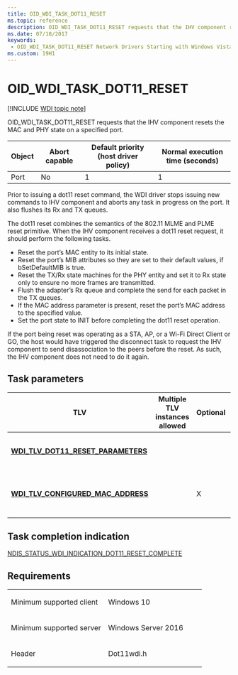 ```yaml
---
title: OID_WDI_TASK_DOT11_RESET
ms.topic: reference
description: OID_WDI_TASK_DOT11_RESET requests that the IHV component resets the MAC and PHY state on a specified port.
ms.date: 07/18/2017
keywords:
 - OID_WDI_TASK_DOT11_RESET Network Drivers Starting with Windows Vista
ms.custom: 19H1
---
```


# OID\_WDI\_TASK\_DOT11\_RESET

[!INCLUDE [WDI topic note](../includes/wdi-version-warning.md)]


OID\_WDI\_TASK\_DOT11\_RESET requests that the IHV component resets the MAC and PHY state on a specified port.

| Object | Abort capable | Default priority (host driver policy) | Normal execution time (seconds) |
|--------|---------------|---------------------------------------|---------------------------------|
| Port   | No            | 1                                     | 1                               |

 

Prior to issuing a dot11 reset command, the WDI driver stops issuing new commands to IHV component and aborts any task in progress on the port. It also flushes its Rx and TX queues.

The dot11 reset combines the semantics of the 802.11 MLME and PLME reset primitive. When the IHV component receives a dot11 reset request, it should perform the following tasks.

-   Reset the port’s MAC entity to its initial state.
-   Reset the port’s MIB attributes so they are set to their default values, if bSetDefaultMIB is true.
-   Reset the TX/Rx state machines for the PHY entity and set it to Rx state only to ensure no more frames are transmitted.
-   Flush the adapter’s Rx queue and complete the send for each packet in the TX queues.
-   If the MAC address parameter is present, reset the port’s MAC address to the specified value.
-   Set the port state to INIT before completing the dot11 reset operation.

If the port being reset was operating as a STA, AP, or a Wi-Fi Direct Client or GO, the host would have triggered the disconnect task to request the IHV component to send disassociation to the peers before the reset. As such, the IHV component does not need to do it again.

## Task parameters


| TLV                                                                               | Multiple TLV instances allowed | Optional | Description                                       |
|-----------------------------------------------------------------------------------|--------------------------------|----------|---------------------------------------------------|
| [**WDI\_TLV\_DOT11\_RESET\_PARAMETERS**](./wdi-tlv-dot11-reset-parameters.md) |                                |          | Parameters for the dot11 reset.                   |
| [**WDI\_TLV\_CONFIGURED\_MAC\_ADDRESS**](./wdi-tlv-configured-mac-address.md) |                                | X        | The MAC address that should be used for the port. |

 

## Task completion indication


[NDIS\_STATUS\_WDI\_INDICATION\_DOT11\_RESET\_COMPLETE](ndis-status-wdi-indication-dot11-reset-complete.md)

## Requirements

<table>
<colgroup>
<col width="50%" />
<col width="50%" />
</colgroup>
<tbody>
<tr class="odd">
<td><p>Minimum supported client</p></td>
<td><p>Windows 10</p></td>
</tr>
<tr class="even">
<td><p>Minimum supported server</p></td>
<td><p>Windows Server 2016</p></td>
</tr>
<tr class="odd">
<td><p>Header</p></td>
<td>Dot11wdi.h</td>
</tr>
</tbody>
</table>

 

